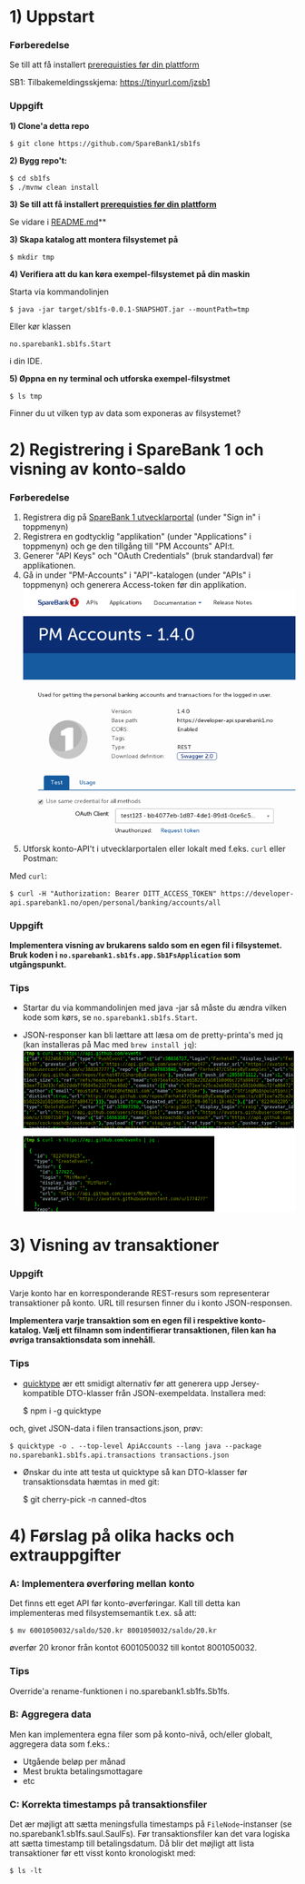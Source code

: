 
# 1) Uppstart

### Førberedelse

Se till att få installert [prerequisties før din plattform](README.md#prerequisites)

SB1: Tilbakemeldingsskjema: https://tinyurl.com/jzsb1


### Uppgift 

**1) Clone'a detta repo**


    $ git clone https://github.com/SpareBank1/sb1fs

**2) Bygg repo't:**

 
    $ cd sb1fs
    $ ./mvnw clean install 
 
**3) Se till att få installert [prerequisties før din plattform](README.md#prerequisites)**
 
Se vidare i [README.md](README.md#prerequisites)**

**3) Skapa katalog att montera filsystemet på**

    $ mkdir tmp
    
**4) Verifiera att du kan køra exempel-filsystemet på din maskin**

Starta via kommandolinjen
    
    $ java -jar target/sb1fs-0.0.1-SNAPSHOT.jar --mountPath=tmp

Eller kør klassen

    no.sparebank1.sb1fs.Start    

i din IDE.
    
**5) Øppna en ny terminal och utforska exempel-filsystmet**

    $ ls tmp
 
Finner du ut vilken typ av data som exponeras av filsystemet?

# 2) Registrering i SpareBank 1 och visning av konto-saldo

### Førberedelse

1) Registrera dig på [SpareBank 1 utvecklarportal](https://developersparebank1.no/) (under "Sign in" i toppmenyn)
2) Registrera en godtycklig "applikation" (under "Applications" i toppmenyn) och ge den tillgång till "PM Accounts" API:t.
3) Generer "API Keys" och "OAuth Credentials" (bruk standardval) før applikationen.
4) Gå in under "PM-Accounts" i "API"-katalogen  (under "APIs" i toppmenyn) och generera Access-token før din applikation.
![alt text](doc/token.png  "Screenshot")
5) Utforsk konto-API't i utvecklarportalen eller lokalt med f.eks. ``curl`` eller Postman:

Med ``curl``:

    $ curl -H "Authorization: Bearer DITT_ACCESS_TOKEN" https://developer-api.sparebank1.no/open/personal/banking/accounts/all
    
### Uppgift
**Implementera visning av brukarens saldo som en egen fil i filsystemet. Bruk koden i ``no.sparebank1.sb1fs.app.Sb1FsApplication`` som utgångspunkt.**


### Tips
* Startar du via kommandolinjen med java -jar så måste du ændra vilken kode som kørs, se ``no.sparebank1.sb1fs.Start``.

* JSON-responser kan bli lættare att læsa om de pretty-printa's med jq (kan installeras på Mac med ``brew install jq``):
![alt text](doc/curl.png  "jq")

# 3) Visning av transaktioner

### Uppgift

Varje konto har en korresponderande REST-resurs som representerar transaktioner på konto. URL till resursen finner du i konto JSON-responsen.
 
**Implementera varje transaktion som en egen fil i respektive konto-katalog. Vælj ett filnamn som indentifierar transaktionen, 
filen kan ha øvriga transaktionsdata som innehåll.**

### Tips 
 * [quicktype](https://github.com/quicktype/quicktype) ær ett smidigt alternativ før att generera upp Jersey-kompatible DTO-klasser från JSON-exempeldata. 
Installera med:

   
    $ npm i -g quicktype 
    
och, givet JSON-data i filen transactions.json, prøv:

    $ quicktype -o . --top-level ApiAccounts --lang java --package no.sparebank1.sb1fs.api.transactions transactions.json 

 * Ønskar du inte att testa ut quicktype så kan DTO-klasser før transaktionsdata hæmtas in med git:
 
 
    $ git cherry-pick -n canned-dtos
    
# 4) Førslag på olika hacks och extrauppgifter 

### A: Implementera øverføring mellan konto

Det finns ett eget API før konto-øverføringar. Kall till detta kan implementeras med filsystemsemantik t.ex. så att:

    $ mv 6001050032/saldo/520.kr 8001050032/saldo/20.kr
    
øverfør 20 kronor från kontot 6001050032 till kontot 8001050032. 

### Tips

Override'a rename-funktionen i no.sparebank1.sb1fs.Sb1fs.     

### B: Aggregera data

Men kan implementera egna filer som på konto-nivå, och/eller globalt, aggregera data som f.eks.:

 * Utgående beløp per månad
 * Mest brukta betalingsmottagare
 * etc
 
### C: Korrekta timestamps på transaktionsfiler 

Det ær møjligt att sætta meningsfulla timestamps på ``FileNode``-instanser (se no.sparebank1.sb1fs.saul.SaulFs). 
Før transaktionsfiler kan det vara logiska att sætta timestamp till betalingsdatum. Då blir det møjligt att lista 
transaktioner før ett visst konto kronologiskt med:

    $ ls -lt